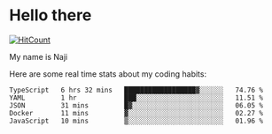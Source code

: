 # Hello there

[![HitCount](http://hits.dwyl.com/na-ji/na-ji.svg)](https://youtu.be/dQw4w9WgXcQ)

My name is Naji

Here are some real time stats about my coding habits:

<!--START_SECTION:waka-->
```text
TypeScript   6 hrs 32 mins   ██████████████████▓░░░░░░   74.76 % 
YAML         1 hr            ███░░░░░░░░░░░░░░░░░░░░░░   11.51 % 
JSON         31 mins         █▓░░░░░░░░░░░░░░░░░░░░░░░   06.05 % 
Docker       11 mins         ▓░░░░░░░░░░░░░░░░░░░░░░░░   02.27 % 
JavaScript   10 mins         ▒░░░░░░░░░░░░░░░░░░░░░░░░   01.96 % 
```
<!--END_SECTION:waka-->
